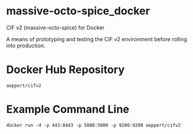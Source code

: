 # massive-octo-spice_docker
CIF v2 (massive-octo-spice) for Docker

A means of prototyping and testing the CIF v2 environment before rolling into production.

# Docker Hub Repository
    aeppert/cifv2

# Example Command Line
    docker run -d -p 443:8443 -p 5000:5000 -p 9200:9200 aeppert/cifv2
